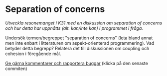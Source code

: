 # Separation of concerns

_Utveckla resonemanget i K31 med en diskussion om separation of concerns och hur detta har uppnåtts (alt. kan/inte kan) i programmet i fråga._

Undersök termen/begreppet "separation of concerns" (leta bland
annat men inte enbart i litteraturen om aspekt-orienterad
programmering). Vad betyder detta begrepp? Relatera det till
diskussionen om coupling och cohesion i föregående mål.

[Ge gärna kommentarer och rapportera buggar](https://github.com/IOOPM-UU/achievements/commits/master/K32.md) (klicka på den senaste commiten)
